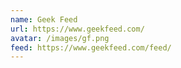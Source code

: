 ```yaml
---
name: Geek Feed
url: https://www.geekfeed.com/
avatar: /images/gf.png
feed: https://www.geekfeed.com/feed/
---
```

